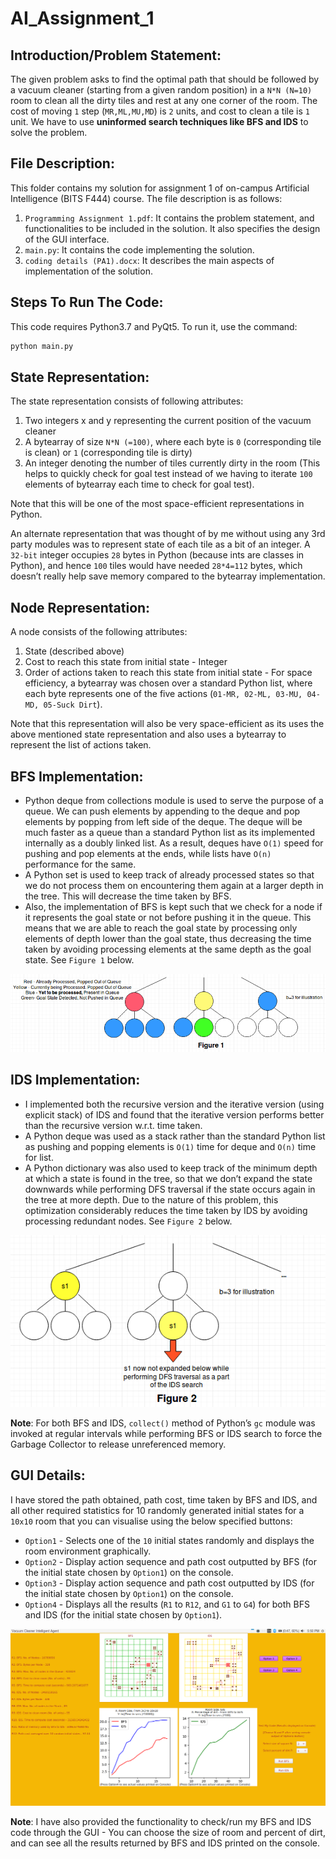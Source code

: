 # AI_Assignment_1

## Introduction/Problem Statement:

The given problem asks to find the optimal path that should be followed by a vacuum cleaner (starting from a given random position) in a `N*N (N=10)` room to clean all the dirty tiles and rest at any one corner of the room. The cost of moving `1` step (`MR,ML,MU,MD`) is `2` units, and cost to clean a tile is `1` unit. We have to use **uninformed search techniques like BFS and IDS** to solve the problem.

## File Description:

This folder contains my solution for assignment 1 of on-campus Artificial Intelligence (BITS F444) course. The file description is as follows:

1. `Programming Assignment 1.pdf`: It contains the problem statement, and functionalities to be included in the solution. It also specifies the design of the GUI interface.
2. `main.py`: It contains the code implementing the solution.
3. `coding details (PA1).docx`: It describes the main aspects of implementation of the solution.

## Steps To Run The Code:
This code requires Python3.7 and PyQt5. To run it, use the command:
```sh
python main.py
``` 

## State Representation:

The state representation consists of following attributes:
1. Two integers x and y representing the current position of the vacuum cleaner
2. A bytearray of size `N*N (=100)`, where each byte is `0` (corresponding tile is clean) or `1` (corresponding tile is dirty)
3. An integer denoting the number of tiles currently dirty in the room (This helps to quickly check for goal test instead of we having to iterate `100` elements of bytearray each time to check for goal test).

Note that this will be one of the most space-efficient representations in Python.

An alternate representation that was thought of by me without using any 3rd party modules was to represent state of each tile as a bit of an integer. A `32-bit` integer occupies `28` bytes in Python (because ints are classes in Python), and hence `100` tiles would have needed `28*4=112` bytes, which doesn’t really help save memory compared to the bytearray implementation.

## Node Representation:

A node consists of the following attributes:
1. State (described above)
2. Cost to reach this state from initial state - Integer
3. Order of actions taken to reach this state from initial state - For space efficiency, a bytearray was chosen over a standard Python list, where each byte represents one of the five actions (`01-MR, 02-ML, 03-MU, 04-MD, 05-Suck Dirt`).

Note that this representation will also be very space-efficient as its uses the above mentioned state representation and also uses a bytearray to represent the list of actions taken.

## BFS Implementation:

* Python deque from collections module is used to serve the purpose of a queue. We can push elements by appending to the deque and pop elements by popping from left side of the deque. The deque will be much faster as a queue than a standard Python list as its implemented internally as a doubly linked list. As a result, deques have `O(1)` speed for pushing and pop elements at the ends, while lists have `O(n)` performance for the same.
* A Python set is used to keep track of already processed states so that we do not process them on encountering them again at a larger depth in the tree. This will decrease the time taken by BFS.
* Also, the implementation of BFS is kept such that we check for a node if it represents the goal state or not before pushing it in the queue. This means that we are able to reach the goal state by processing only elements of depth lower than the goal state, thus decreasing the time taken by avoiding processing elements at the same depth as the goal state. See `Figure 1` below.

![Figure 1](./imgs/figure1.png)

## IDS Implementation:

* I implemented both the recursive version and the iterative version (using explicit stack) of IDS and found that the iterative version performs better than the recursive version w.r.t. time taken.
* A Python deque was used as a stack rather than the standard Python list as pushing and popping elements is `O(1)` time for deque and `O(n)` time for list.
* A Python dictionary was also used to keep track of the minimum depth at which a state is found in the tree, so that we don’t expand the state downwards while performing DFS traversal if the state occurs again in the tree at more depth. Due to the nature of this problem, this optimization considerably reduces the time taken by IDS by avoiding processing redundant nodes. See `Figure 2` below.

![Figure 2](./imgs/figure2.png)

**Note**: For both BFS and IDS, `collect()` method of Python’s `gc` module was invoked at regular intervals while performing BFS or IDS search to force the Garbage Collector to release unreferenced memory.

## GUI Details:

I have stored the path obtained, path cost, time taken by BFS and IDS, and all other required statistics for 10 randomly generated initial states for a `10x10` room that you can visualise using the below specified buttons:

* `Option1` - Selects one of the `10` initial states randomly and displays the room environment graphically.
* `Option2` - Display action sequence and path cost outputted by BFS (for the initial state chosen by `Option1`) on the console.
* `Option3` - Display action sequence and path cost outputted by IDS (for the initial state chosen by `Option1`) on the console.
* `Option4` - Displays all the results (`R1` to `R12`, and `G1` to `G4`) for both BFS and IDS (for the initial state chosen by `Option1`).

![GUI Design](./imgs/gui.png)

**Note**: I have also provided the functionality to check/run my BFS and IDS code through the GUI - You can choose the size of room and percent of dirt, and can see all the results returned by BFS and IDS printed on the console.

